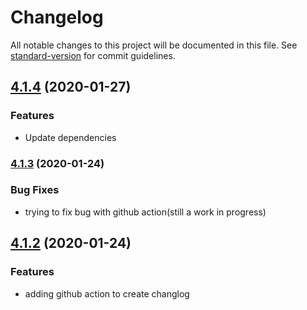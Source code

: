 # Changelog

All notable changes to this project will be documented in this file. See [standard-version](https://github.com/conventional-changelog/standard-version) for commit guidelines.

## [4.1.4](https://github.com/donavanbecker/homebridge-honeywell-home/compare/v4.1.4...v4.1.3) (2020-01-27)

### Features

* Update dependencies


### [4.1.3](https://github.com/donavanbecker/homebridge-honeywell-home/compare/v4.1.3...v4.1.2) (2020-01-24)

### Bug Fixes

* trying to fix bug with github action(still a work in progress)


## [4.1.2](https://github.com/donavanbecker/homebridge-honeywell-home/compare/v4.1.2...v4.1.1) (2020-01-24)

### Features

* adding github action to create changlog
